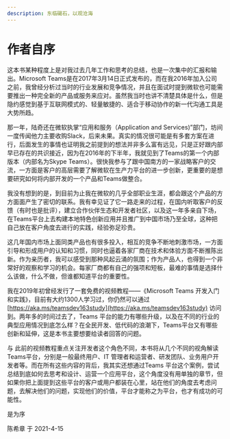 ```yaml
---
description: 东临碣石，以观沧海
---
```


# 作者自序

这本书某种程度上是对我过去几年工作和思考的总结，也是一次集中的汇报和输出。Microsoft Teams是在2017年3月14日正式发布的，而在我2016年加入公司之前，我曾经分析过当时的行业发展和竞争情况，并且在面试时提到微软也可能需要推出一种完全新的产品或服务来应对。虽然我当时也讲不清楚具体是什么，但是隐约感觉到基于互联网模式的、轻量敏捷的、适合于移动协作的新一代沟通工具是大势所趋。

那一年，陆奇还在微软执掌“应用和服务（Application and Services\)”部门，坊间一度传闻他力主要收购Slack，后来未果。真实的情况很可能是有多套方案在进行，后面发生的事情也证明我之前提到的想法并非多么富有远见，只是正好跟内部早已存在的共识接近，因为在2016年的下半年，我就见到了Teams的第一个内部版本（内部名为Skype Teams）。很快我参与了跟中国南方的一家战略客户的交流，一方面是客户的高层需要了解微软在生产力平台的进一步创新，更重要的是想要研究如何将内部开发的一个产品和Teams做整合。

我没有想到的是，到目前为止我在微软的几乎全部职业生涯，都会跟这个产品的方方面面产生了密切的联系。我有幸见证了它一路走来的过程，在国内听取客户的反馈（有时也是批评），建立合作伙伴生态和开发者社区，以及这一年多亲自下场，在Teams平台上去构建本地特色创新应用并且推广到中国市场乃至全球，这种把自己放在客户角度去进行的实践，经验弥足珍贵。

这几年国内市场上面同类产品也有很多投入，相互的竞争不断地刺激市场，一方面引导和形成用户的认知和习惯，同时也逼着各家厂商在技术和体验方面不断推陈出新。作为亲历者，我可以感受到那种风起云涌的氛围；作为产品人，也得到一个非常好的观察和学习的机会。每家厂商都有自己的强项和短板，最难的事情是选择什么该做，什么不做，但谁都知道平台的重要性。

我在2019年初曾经发行了一套免费的视频教程——《Microsoft Teams 开发入门和实践》，目前有大约1300人学习过，你仍然可以通过 [https://aka.ms/teamsdev163study](https://aka.ms/teamsdev163study) 访问到。两年多的时间过去了，Teams 平台的能力有哪些升级，以及在不同的行业的典型应用情况到底怎么样？在全民开发、低代码的浪潮下，Teams平台又有哪些创新和延伸，这是本书主要想要给读者回答的问题。

与 此前的视频教程重点关注开发者这个角色不同，本书将从几个不同的视角解读Teams平台，分别是一般最终用户、IT 管理者和运营者、研发团队、业务用户开发者等。而在所有这些内容的背后，我其实还想通过Teams 平台这个案例，尝试总结到底如何去思考和设计、运营一个应用平台，这个角度没有用单独的章节，但如果你把上面提到这些平台的客户或用户都装在心里，站在他们的角度去考虑问题，去解决他们的问题，实现他们的价值，平台才能称之为平台，也才有成功的可能性。

是为序

陈希章 于 2021-4-15

